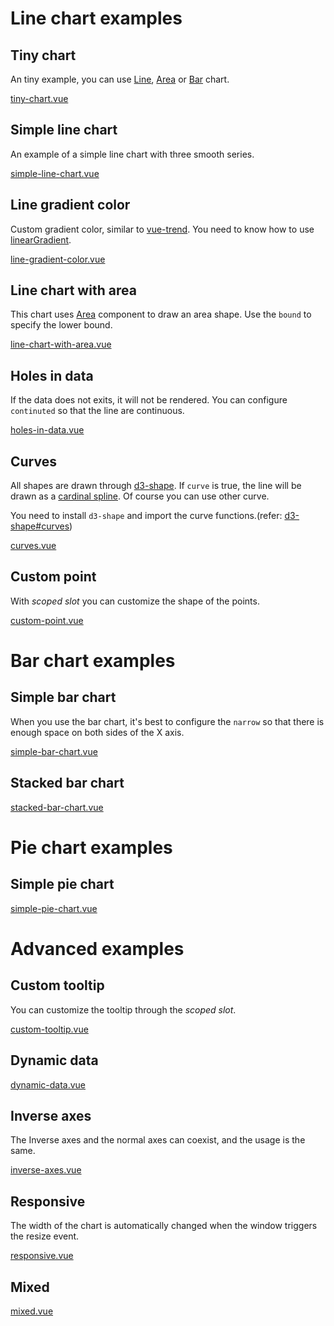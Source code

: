 # Line chart examples

## Tiny chart

An tiny example, you can use [Line](api#line), [Area](api#area) or [Bar](api#bar) chart.

[tiny-chart.vue](../_examples/tiny-chart.vue)

## Simple line chart

An example of a simple line chart with three smooth series.

[simple-line-chart.vue](../_examples/simple-line-chart.vue)

## Line gradient color

Custom gradient color, similar to [vue-trend](https://cinwell.com/vue-trend/). You need to know how to use [linearGradient](https://developer.mozilla.org/en-US/docs/Web/SVG/Element/linearGradient).

[line-gradient-color.vue](../_examples/line-gradient-color.vue)

## Line chart with area

This chart uses [Area](api#area) component to draw an area shape. Use the `bound` to specify the lower bound.

[line-chart-with-area.vue](../_examples/line-chart-with-area.vue)

## Holes in data

If the data does not exits, it will not be rendered. You can configure `continuted` so that the line are continuous.

[holes-in-data.vue](../_examples/holes-in-data.vue)

## Curves

All shapes are drawn through [d3-shape](https://github.com/d3/d3-shape).
If `curve` is true, the line will be drawn as a [cardinal spline](https://en.wikipedia.org/wiki/Cubic_Hermite_spline#Cardinal_spline). Of course you can use other curve.

You need to install `d3-shape` and import the curve functions.(refer: [d3-shape#curves](https://github.com/d3/d3-shape#curves))

[curves.vue](../_examples/curves.vue)

## Custom point

With _scoped slot_ you can customize the shape of the points.

[custom-point.vue](../_examples/custom-point.vue)

# Bar chart examples

## Simple bar chart

When you use the bar chart, it's best to configure the `narrow` so that there is enough space on both sides of the X axis.

[simple-bar-chart.vue](../_examples/simple-bar-chart.vue)

## Stacked bar chart

[stacked-bar-chart.vue](../_examples/stacked-bar-chart.vue)

# Pie chart examples

## Simple pie chart

[simple-pie-chart.vue](../_examples/simple-pie-chart.vue)

# Advanced examples

## Custom tooltip

You can customize the tooltip through the _scoped slot_.

[custom-tooltip.vue](../_examples/custom-tooltip.vue)

## Dynamic data

[dynamic-data.vue](../_examples/dynamic-data.vue)

## Inverse axes

The Inverse axes and the normal axes can coexist, and the usage is the same.

[inverse-axes.vue](../_examples/inverse-axes.vue)

## Responsive

The width of the chart is automatically changed when the window triggers the resize event.

[responsive.vue](../_examples/responsive.vue)

## Mixed

[mixed.vue](../_examples/mixed.vue)
